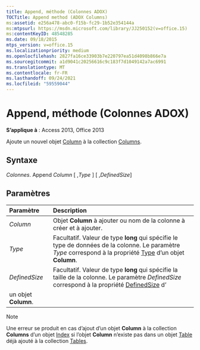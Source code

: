 ```yaml
---
title: Append, méthode (Colonnes ADOX)
TOCTitle: Append method (ADOX Columns)
ms:assetid: e256a478-abc0-f15b-fc29-1b52e354144a
ms:mtpsurl: https://msdn.microsoft.com/library/JJ250152(v=office.15)
ms:contentKeyID: 48548285
ms.date: 09/18/2015
mtps_version: v=office.15
ms.localizationpriority: medium
ms.openlocfilehash: 2827fa16ce33903b7e220797ea51d4098b866e7a
ms.sourcegitcommit: a1d9041c20256616c9c183f7d1049142a7ac6991
ms.translationtype: MT
ms.contentlocale: fr-FR
ms.lasthandoff: 09/24/2021
ms.locfileid: "59559044"
---
```

# <a name="append-method-adox-columns"></a>Append, méthode (Colonnes ADOX)

**S’applique à** : Access 2013, Office 2013

Ajoute un nouvel objet [Column](column-object-adox.md) à la collection [Columns](columns-collection-adox.md).

## <a name="syntax"></a>Syntaxe

*Colonnes*. Append *Column* \[ ,*Type* \] \[ ,*DefinedSize*\]

## <a name="parameters"></a>Paramètres

|Paramètre|Description|
|:--------|:----------|
|*Column* |Objet **Column** à ajouter ou nom de la colonne à créer et à ajouter.|
|*Type* |Facultatif. Valeur de type **long** qui spécifie le type de données de la colonne. Le paramètre *Type* correspond à la propriété [Type](https://docs.microsoft.com/office/vba/access/concepts/miscellaneous/type-property-columnadox) d’un objet **Column**.|
|*DefinedSize* |Facultatif. Valeur de type **long** qui spécifie la taille de la colonne. Le paramètre *DefinedSize* correspond à la propriété [DefinedSize](definedsize-property-adox.md) d’
un objet **Column**.|


> [!NOTE]
> Une erreur se produit en cas d’ajout d’un objet **Column** à la collection **Columns** d’un objet [Index](index-object-adox.md) si l’objet **Column** n’existe pas dans un objet [Table](table-object-adox.md) déjà ajouté à la collection [Tables](tables-collection-adox.md).


